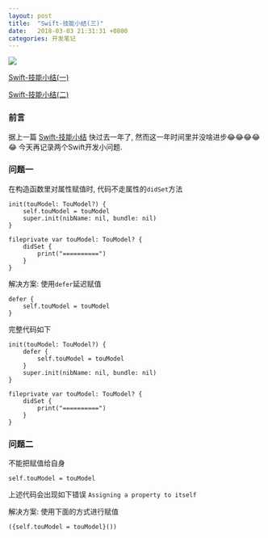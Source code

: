 ```yaml
---
layout: post
title:  "Swift-技能小结(三)"
date:   2018-03-03 21:31:31 +0800
categories: 开发笔记
---
```

![](http://yuqiangcoder.com/assets/postImages/ios/201803/1.jpeg)

[Swift-技能小结(一)](http://yuqiangcoder.com/2017/02/22/Swift-%E6%8A%80%E8%83%BD%E5%B0%8F%E7%BB%93(%E4%B8%80).html)
    
[Swift-技能小结(二)](http://yuqiangcoder.com/2017/03/07/Swift-%E6%8A%80%E8%83%BD%E5%B0%8F%E7%BB%93(%E4%BA%8C).html)

### 前言
据上一篇 [Swift-技能小结](http://yuqiangcoder.com/2017/03/07/Swift-%E6%8A%80%E8%83%BD%E5%B0%8F%E7%BB%93(%E4%BA%8C).html) 快过去一年了, 然而这一年时间里并没啥进步😂😂😂😂😂
今天再记录两个Swift开发小问题.

### 问题一
在构造函数里对属性赋值时, 代码不走属性的`didSet`方法

```
init(touModel: TouModel?) {
    self.touModel = touModel
    super.init(nibName: nil, bundle: nil)
}

fileprivate var touModel: TouModel? {
    didSet {
        print("==========")
    }
}
```

解决方案: 使用`defer`延迟赋值

```
defer {
    self.touModel = touModel
}
```

完整代码如下

```
init(touModel: TouModel?) {
    defer {
        self.touModel = touModel
    }
    super.init(nibName: nil, bundle: nil)
}

fileprivate var touModel: TouModel? {
    didSet {
        print("==========")
    }
}
```

###  问题二
不能把赋值给自身

```
self.touModel = touModel
```

上述代码会出现如下错误 `Assigning a property to itself`

解决方案: 使用下面的方式进行赋值

```
({self.touModel = touModel}())
```

[jekyll-docs]: https://jekyllrb.com/docs/home
[jekyll-gh]:   https://github.com/jekyll/jekyll
[jekyll-talk]: https://talk.jekyllrb.com/


